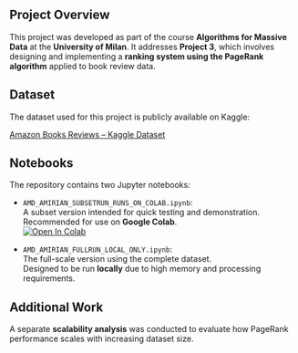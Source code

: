 ## Project Overview

This project was developed as part of the course **Algorithms for Massive Data** at the **University of Milan**. It addresses **Project 3**, which involves designing and implementing a **ranking system using the PageRank algorithm** applied to book review data.

## Dataset

The dataset used for this project is publicly available on Kaggle:

 [Amazon Books Reviews – Kaggle Dataset](https://www.kaggle.com/datasets/mohamedbakhet/amazon-books-reviews)

## Notebooks

The repository contains two Jupyter notebooks:

- `AMD_AMIRIAN_SUBSETRUN_RUNS_ON_COLAB.ipynb`:  
  A subset version intended for quick testing and demonstration.  
   Recommended for use on **Google Colab**.  
  [![Open In Colab](https://colab.research.google.com/assets/colab-badge.svg)](https://colab.research.google.com/github/Dianaamrn/LinkAnalysis-AMD/blob/main/AMD_AMIRIAN_SUBSETRUN_RUNS_ON_COLAB.ipynb)

- `AMD_AMIRIAN_FULLRUN_LOCAL_ONLY.ipynb`:  
  The full-scale version using the complete dataset.  
   Designed to be run **locally** due to high memory and processing requirements.

## Additional Work

A separate **scalability analysis** was conducted to evaluate how PageRank performance scales with increasing dataset size.
